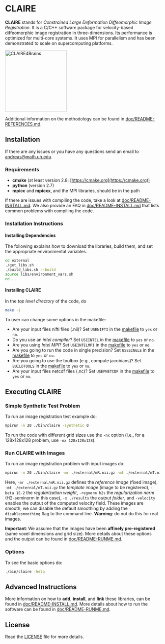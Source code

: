 # CLAIRE

**CLAIRE** stands for *Constrained Large Deformation Diffeomorphic Image Registration*. It is a C/C++ software package for velocity-based diffeomorphic image registration in three-dimensions. Its performance is optimized for multi-core systems. It uses MPI for parallelism and has been demonstrated to scale on supercomputing platforms.

<img src="https://github.com/andreasmang/claire/blob/master/docs/figs/claire4brains.jpg" alt="CLAIRE4Brains"  width="200"/>

Additional information on the methodology can be found in [doc/README-REFERENCES.md](doc/README-REFERENCES.md).

## Installation

If there are any issues or you have any questions send an email to <andreas@math.uh.edu>.

### Requirements

* **cmake** (at least version 2.8; [https://cmake.org](https://cmake.org))
* **python** (version 2.7)
* **mpicc** and **mpicxx**, and the MPI libraries, should be in the path

If there are issues with compiling the code, take a look at [doc/README-INSTALL.md](doc/README-INSTALL.md). We also provide an FAQ in [doc/README-INSTALL.md](doc/README-INSTALL.md) that lists common problems with compiling the code.


### Installation Instructions

#### Installing Dependencies

The following explains how to download the libraries, build them, and set the appropriate environmental variables.

```bash
cd external
./get_libs.sh
./build_libs.sh --build
source libs/environment_vars.sh
cd ..
```

#### Installing CLAIRE


In the *top level directory* of the code, do

```bash
make -j
```

To user can change some options in the makefile:

* Are your input files nifti files (.nii)? Set `USENIFTI` in the [makefile](makefile) to `yes` or `no`.
* Do you use an *intel compiler*? Set `USEINTEL` in the [makefile](makefile) to `yes` or `no`.
* Are you using *Intel MPI*? Set `USEINTELMPI` in the [makefile](makefile) to `yes` or `no`.
* Are you going to run the code in single precision? Set `USESINGLE` in the [makefile](makefile) to `yes` or `no`.
* Are you going to use the toolbox (e.g., compute jacobians)? Set `BUILDTOOLS` in the [makefile](makefile) to `yes` or `no`.
* Are your input files netcdf files (.nc)? Set `USEPNETCDF` in the [makefile](makefile) to `yes` or `no`.

## Executing CLAIRE


### Simple Synthetic Test Problem

To run an image registration test example do:

```bash
mpirun -n 20 ./bin/claire -synthetic 0
```
To run the code with different grid sizes use the `-nx` option (i.e., for a 128x128x128 problem, use `-nx 128x128x128`).

### Run CLAIRE with Images

To run an image registration problem with input images do:

```bash
mpirun -n 20 ./bin/claire -mr ./external/mR.nii.gz -mt ./external/mT.nii.gz -beta 1E-2 -regnorm h2s -velocity -x ./results -disablesmoothing
```

Here, `-mr ./external/mR.nii.gz` defines the *reference image* (fixed image), `-mt ./external/mT.nii.gz` the *template image* (image to be registered), `-beta 1E-2` the *regularization weight*,  `-regnorm h2s` the *regularization norm* (H2-seminorm in this case), `-x ./results` the *output folder*, and `-velocity` enables the output of the computed velocity field. These images are smooth; we can disable the default smoothing by adding the `-disablesmoothing` flag to the command line. **Warning**: do not do this for real images.

**Important**: We assume that the images have been **affinely pre-registered** (same voxel dimensions and grid size). More details about these options and the output can be found in [doc/README-RUNME.md](doc/README-RUNME.md).

### Options

To see the basic options do:

```bash
./bin/claire -help
```

## Advanced Instructions

More information on how to **add**, **install**, and **link** these libraries, can be found in [doc/README-INSTALL.md](doc/README-INSTALL.md). More details about how to run the software can be found in [doc/README-RUNME.md](doc/README-RUNME.md).

## License

Read the [LICENSE](LICENSE) file for more details.
